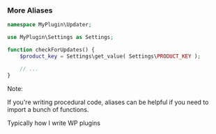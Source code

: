 ### More Aliases

```php
namespace MyPlugin\Updater;

use MyPlugin\Settings as Settings;

function checkForUpdates() {
    $product_key = Settings\get_value( Settings\PRODUCT_KEY );

    // ...
}
```

Note:

If you're writing procedural code, aliases can be helpful if you need to import a bunch of functions.

Typically how I write WP plugins
